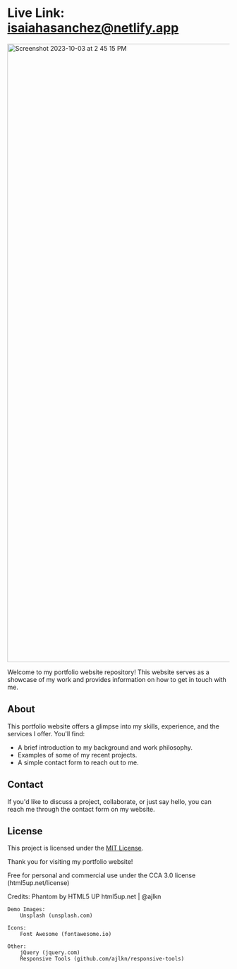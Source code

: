 # Live Link: [isaiahasanchez@netlify.app](https://isaiahasanchez.netlify.app/)

<img width="1403" alt="Screenshot 2023-10-03 at 2 45 15 PM" src="https://github.com/isaiahasanchez/isaiahasanchezportfolio/assets/124002003/8230455e-2a2b-45bb-8d84-66b3362c88dc">


Welcome to my portfolio website repository! This website serves as a showcase of my work and provides information on how to get in touch with me.

## About

This portfolio website offers a glimpse into my skills, experience, and the services I offer. You'll find:

- A brief introduction to my background and work philosophy.
- Examples of some of my recent projects.
- A simple contact form to reach out to me.

## Contact

If you'd like to discuss a project, collaborate, or just say hello, you can reach me through the contact form on my website.

## License

This project is licensed under the [MIT License](LICENSE).

Thank you for visiting my portfolio website!


Free for personal and commercial use under the CCA 3.0 license (html5up.net/license)

Credits:
	Phantom by HTML5 UP
	html5up.net | @ajlkn
	
	Demo Images:
		Unsplash (unsplash.com)

	Icons:
		Font Awesome (fontawesome.io)

	Other:
		jQuery (jquery.com)
		Responsive Tools (github.com/ajlkn/responsive-tools)

